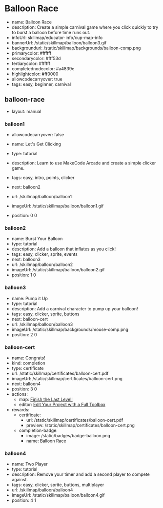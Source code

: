 # Balloon Race
* name: Balloon Race
* description: Create a simple carnival game where you click quickly to try to burst a balloon before time runs out.
* infoUrl: skillmap/educator-info/cup-map-info
* bannerUrl: /static/skillmap/balloon/balloon3.gif
* backgroundurl: /static/skillmap/backgrounds/balloon-comp.png
* primarycolor: #ffffff
* secondarycolor: #fff53d
* tertiarycolor: #ffffff
* completednodecolor: #a4839e
* highlightcolor: #ff0000
* allowcodecarryover: true
* tags: easy, beginner, carnival


## balloon-race
* layout: manual


### balloon1
* allowcodecarryover: false

* name: Let's Get Clicking
* type: tutorial
* description: Learn to use MakeCode Arcade and create a simple clicker game.
* tags: easy, intro, points, clicker
* next: balloon2
* url: /skillmap/balloon/balloon1
* imageUrl: /static/skillmap/balloon/balloon1.gif
* position: 0 0



### balloon2
* name: Burst Your Balloon
* type: tutorial
* description: Add a balloon that inflates as you click!
* tags: easy, clicker, sprite, events
* next: balloon3
* url: /skillmap/balloon/balloon2
* imageUrl: /static/skillmap/balloon/balloon2.gif
* position: 1 0


### balloon3
* name: Pump it Up
* type: tutorial
* description: Add a carnival character to pump up your balloon!
* tags: easy, clicker, sprite, buttons
* next: balloon-cert
* url: /skillmap/balloon/balloon3
* imageUrl: /static/skillmap/backgrounds/mouse-comp.png
* position: 2 0




### balloon-cert
* name: Congrats!
* kind: completion
* type: certificate
* url: /static/skillmap/certificates/balloon-cert.pdf
* imageUrl: /static/skillmap/certificates/balloon-cert.png
* next: balloon4
* position: 3 0
* actions:
    * map: [Finish the Last Level!](/skillmap/balloon)
    * editor: [Edit Your Project with a Full Toolbox](/)
* rewards:
    * certificate:
        * url: /static/skillmap/certificates/balloon-cert.pdf
        * preview: /static/skillmap/certificates/balloon-cert.png
    * completion-badge:
        * image: /static/badges/badge-balloon.png
        * name: Balloon Race




### balloon4
* name: Two Player
* type: tutorial
* description: Remove your timer and add a second player to compete against.
* tags: easy, clicker, sprite, buttons, multiplayer
* url: /skillmap/balloon/balloon4
* imageUrl: /static/skillmap/balloon/balloon4.gif
* position: 4 1